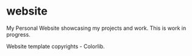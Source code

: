 # website
My Personal Website showcasing my projects and work. This is work in progress. 

Website template copyrights - Colorlib.
